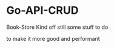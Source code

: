 # Go-API-CRUD
Book-Store
Kind off
still some stuff to do 









to make it more good and performant
